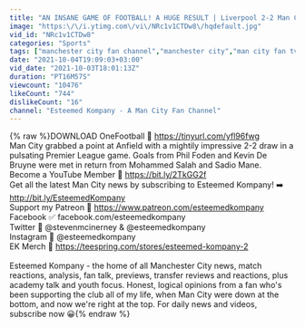 ```yaml
---
title: "AN INSANE GAME OF FOOTBALL! A HUGE RESULT | Liverpool 2-2 Man City | MATCH REACTION"
image: "https:\/\/i.ytimg.com\/vi\/NRc1v1CTDw8\/hqdefault.jpg"
vid_id: "NRc1v1CTDw8"
categories: "Sports"
tags: ["manchester city fan channel","manchester city","man city fan tv"]
date: "2021-10-04T19:09:03+03:00"
vid_date: "2021-10-03T18:01:13Z"
duration: "PT16M57S"
viewcount: "10476"
likeCount: "744"
dislikeCount: "16"
channel: "Esteemed Kompany - A Man City Fan Channel"
---
```

{% raw %}DOWNLOAD OneFootball 📲  <a rel="nofollow" target="blank" href="https://tinyurl.com/yfl96fwg">https://tinyurl.com/yfl96fwg</a> <br />Man City grabbed a point at Anfield with a mightily impressive 2-2 draw in a pulsating Premier League game. Goals from Phil Foden and Kevin De Bruyne were met in return from Mohammed Salah and Sadio Mane.<br />Become a YouTube Member 📸 <a rel="nofollow" target="blank" href="https://bit.ly/2TkGG2f">https://bit.ly/2TkGG2f</a><br />Get all the latest Man City news by subscribing to Esteemed Kompany! ➡️ <a rel="nofollow" target="blank" href="http://bit.ly/EsteemedKompany">http://bit.ly/EsteemedKompany</a><br />Support my Patreon 🤝 <a rel="nofollow" target="blank" href="https://www.patreon.com/esteemedkompany">https://www.patreon.com/esteemedkompany</a><br />Facebook ✅ facebook.com/esteemedkompany<br />Twitter 🔁 @stevenmcinerney &amp; @esteemedkompany<br />Instagram 📸 @esteemedkompany<br />EK Merch 👕 <a rel="nofollow" target="blank" href="https://teespring.com/stores/esteemed-kompany-2">https://teespring.com/stores/esteemed-kompany-2</a><br /><br />Esteemed Kompany - the home of all Manchester City news, match reactions, analysis, fan talk, previews, transfer reviews and reactions, plus academy talk and youth focus. Honest, logical opinions from a fan who's been supporting the club all of my life, when Man City were down at the bottom, and now we're right at the top. For daily news and videos, subscribe now 😀{% endraw %}
